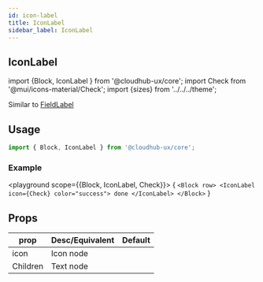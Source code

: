 ```yaml
---
id: icon-label
title: IconLabel
sidebar_label: IconLabel
---
```


## IconLabel

import {Block, IconLabel } from '@cloudhub-ux/core';
import Check from '@mui/icons-material/Check';
import {sizes} from '../../../theme';

Similar to [FieldLabel](./FieldLabel)

## Usage

```js
import { Block, IconLabel } from '@cloudhub-ux/core';
```

### Example

<playground scope={{Block, IconLabel, Check}}>
{
`<Block row> <IconLabel icon={Check} color="success"> done </IconLabel> </Block>`
}
</playground>

## Props

<Block>
    <table>
        <thead>
            <tr><th>prop</th><th>Desc/Equivalent</th><th>Default</th></tr>
        </thead>
        <tbody>
            <tr><td>icon</td><td>Icon node</td><td></td></tr>
            <tr><td>Children</td><td>Text  node</td><td></td></tr>
        </tbody>
    </table>
</Block>
